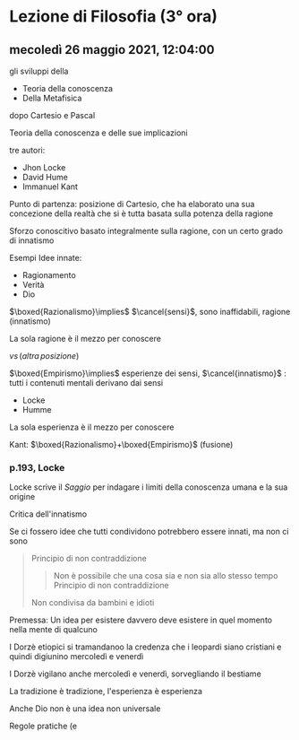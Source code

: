 # Lezione di Filosofia (3° ora)

## mecoledì 26 maggio 2021, 12:04:00

gli sviluppi della
* Teoria della conoscenza
* Della Metafisica 

dopo Cartesio e Pascal


Teoria della conoscenza e delle sue implicazioni 

tre autori:
* Jhon Locke
* David Hume
* Immanuel Kant

Punto di partenza: posizione di Cartesio, che ha elaborato una sua concezione della realtà che si è tutta basata sulla potenza della ragione


Sforzo conoscitivo basato integralmente sulla ragione, con un certo grado di innatismo

Esempi Idee innate:
* Ragionamento
* Verità
* Dio

$\boxed{Razionalismo}\implies$  $\cancel{sensi}$, sono inaffidabili, ragione (innatismo)

La sola ragione è il mezzo per conoscere

$vs\,(altra\,posizione)$

$\boxed{Empirismo}\implies$ esperienze dei sensi, $\cancel{innatismo}$ : tutti i contenuti mentali derivano dai sensi
* Locke
* Humme

La sola esperienza è il mezzo per conoscere

Kant: $\boxed{Razionalismo}+\boxed{Empirismo}$ (fusione)




### p.193, Locke

Locke scrive il $Saggio$ per indagare i limiti della conoscenza umana e la sua origine

Critica dell'innatismo

Se ci fossero idee che tutti condividono potrebbero essere innati, ma non ci sono

> Principio di non contraddizione
> > Non è possibile che una cosa sia e non sia allo stesso tempo
Principio di non contraddizione
> 
> Non condivisa da bambini e idioti

Premessa: Un idea per esistere davvero deve esistere in quel momento nella mente di qualcuno


I Dorzè etiopici si tramandanoo la credenza che i leopardi siano cristiani e quindi digiunino mercoledì e venerdì

I Dorzè vigilano anche mercoledì e venerdì, sorvegliando il bestiame

La tradizione è tradizione, l'esperienza è esperienza

Anche Dio non è una idea non universale



Regole pratiche (e
<!--stackedit_data:
eyJoaXN0b3J5IjpbNjkyOTE2MjY2LDE2OTcwNjQ0NTksMjU4OT
g5NDYxXX0=
-->